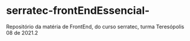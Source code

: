 # serratec-frontEndEssencial-
Repositório da matéria de FrontEnd, do curso serratec, turma Teresópolis 08 de 2021.2
